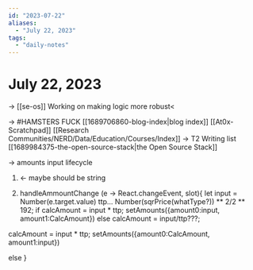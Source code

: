```yaml
---
id: "2023-07-22"
aliases:
  - "July 22, 2023"
tags:
  - "daily-notes"
---
```


# July 22, 2023

-> [[se-os]] Working on making logic more robust<

-> 
#HAMSTERS FUCK
 [[1689706860-blog-index|blog index]] 
 [[At0x-Scratchpad]]
 [[Research Communities/NERD/Data/Education/Courses/Index]]
-> T2 Writing list [[1689984375-the-open-source-stack|the Open Source Stack]]

-> amounts input lifecycle

1) <form (number?)> <- maybe should be string
2) handleAmmountChange (e -> React.changeEvent<HTMLInputElement>, slot){
let input = Number(e.target.value)
ttp... Number(sqrPrice(whatType?)) ** 2/2 ** 192;
if
calcAmount = input * ttp;
setAmounts({amount0:input, amount1:CalcAmount})
else
calcAmount = input/ttp???;

calcAmount = input * ttp;
setAmounts({amount0:CalcAmount, amount1:input})

else
}





